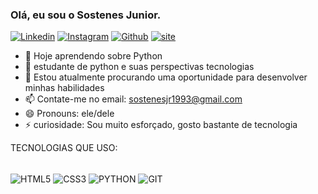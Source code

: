 ### Olá, eu sou o Sostenes Junior.

[![Linkedin](https://img.shields.io/badge/LinkedIn-0077B5?style=for-the-badge&logo=linkedin&logoColor=white)](https://www.linkedin.com/in/sostenes-ramos-concei%C3%A7%C3%A3o-junior-3153b3255/)
[![Instagram](https://img.shields.io/badge/Instagram-E4405F?style=for-the-badge&logo=instagram&logoColor=white)](https://www.instagram.com/sramos.jr/)
[![Github](https://img.shields.io/badge/GitHub-100000?style=for-the-badge&logo=github&logoColor=white)](https://github.com/SostenesJr)
[![site](https://img.shields.io/badge/google-205000?style=for-the-badge&logo=Portfolio&logoColor=gray)](https://sostenesjr.github.io/)


- 🔭 Hoje aprendendo sobre Python
- 🌱 estudante de python e suas perspectivas tecnologias
- 👯 Estou atualmente procurando uma oportunidade para desenvolver minhas habilidades
- 📫 Contate-me no email: sostenesjr1993@gmail.com
- 😄 Pronouns: ele/dele
- ⚡ curiosidade: Sou muito esforçado, gosto bastante de tecnologia




TECNOLOGIAS QUE USO:
<div style="dislpay: inline_block"><br/>
  <img align="center" alt="HTML5" src="https://img.shields.io/badge/HTML5-E34F26?style=for-the-badge&logo=html5&logoColor=white"/>
  <img align="center" alt="CSS3" src="https://img.shields.io/badge/CSS3-1572B6?style=for-the-badge&logo=css3&logoColor=white"/>
  <img align="center" alt="PYTHON" src="https://img.shields.io/badge/Python-14354C?style=for-the-badge&logo=python&logoColor=white"/>
  <img align="center" alt="GIT" src="https://img.shields.io/badge/GIT-E44C30?style=for-the-badge&logo=git&logoColor=white"/>
</div>
